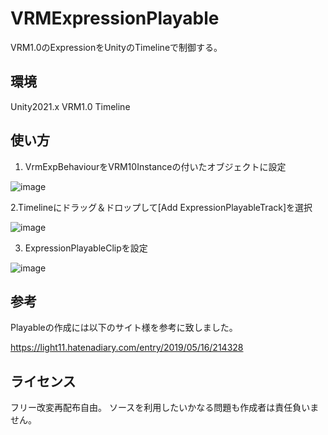 # VRMExpressionPlayable
VRM1.0のExpressionをUnityのTimelineで制御する。

## 環境
Unity2021.x
VRM1.0
Timeline

## 使い方
1. VrmExpBehaviourをVRM10Instanceの付いたオブジェクトに設定

![image](https://user-images.githubusercontent.com/25891107/215287492-1d1db4d2-e293-400c-b6f0-35917465cb97.png)


2.Timelineにドラッグ＆ドロップして[Add ExpressionPlayableTrack]を選択

![image](https://user-images.githubusercontent.com/25891107/215287474-3118e12e-722d-4883-a826-0556c0beb33d.png)

3. ExpressionPlayableClipを設定

![image](https://user-images.githubusercontent.com/25891107/215287541-7ea84543-691b-4366-aa8f-9105efc8ba67.png)

## 参考
Playableの作成には以下のサイト様を参考に致しました。

https://light11.hatenadiary.com/entry/2019/05/16/214328

## ライセンス
フリー改変再配布自由。
ソースを利用したいかなる問題も作成者は責任負いません。
